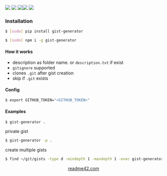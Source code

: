 <!--
https://readme42.com
-->



[![](https://img.shields.io/badge/OS-Unix-blue.svg?longCache=True)]()
[![](https://img.shields.io/pypi/v/gist-generator.svg?maxAge=3600)](https://pypi.org/project/gist-generator/)
[![](https://img.shields.io/npm/v/gist-generator.svg?maxAge=3600)](https://www.npmjs.com/package/gist-generator)[![](https://img.shields.io/badge/License-Unlicense-blue.svg?longCache=True)](https://unlicense.org/)
[![](https://github.com/andrewp-as-is/gist-generator/workflows/tests42/badge.svg)](https://github.com/andrewp-as-is/gist-generator/actions)

### Installation
```bash
$ [sudo] pip install gist-generator
```

```bash
$ [sudo] npm i -g gist-generator
```

#### How it works
+   description as folder name. or `description.txt` if exist
+   `gitignore` supported
+   clones `.git` after gist creation
+   skip if `.git` exists

#### Config
```bash
$ export GITHUB_TOKEN="<GITHUB_TOKEN>"
```

#### Examples
```bash
$ gist-generator .
```

private gist
```bash
$ gist-generator -p .
```

create multiple gists
```bash
$ find ~/git/gists -type d -mindepth 1 -maxdepth 1 -exec gist-generator {} \;
```

<p align="center">
    <a href="https://readme42.com/">readme42.com</a>
</p>
